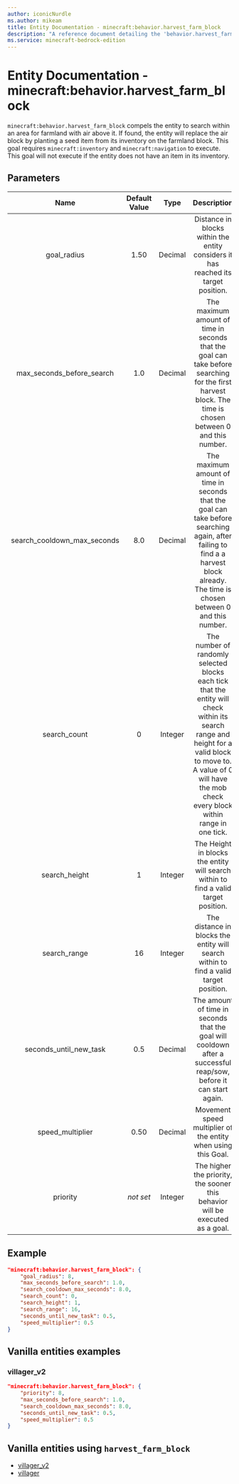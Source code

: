 ```yaml
---
author: iconicNurdle
ms.author: mikeam
title: Entity Documentation - minecraft:behavior.harvest_farm_block
description: "A reference document detailing the 'behavior.harvest_farm_block' entity goal"
ms.service: minecraft-bedrock-edition
---
```


# Entity Documentation - minecraft:behavior.harvest_farm_block

`minecraft:behavior.harvest_farm_block` compels the entity to search within an area for farmland with air above it. If found, the entity will replace the air block by planting a seed item from its inventory on the farmland block. This goal requires `minecraft:inventory` and `minecraft:navigation` to execute. This goal will not execute if the entity does not have an item in its inventory.

## Parameters

| Name| Default Value| Type| Description |
|:-----------:|:-----------:|:-----------:|:-----------:|
| goal_radius| 1.50| Decimal| Distance in blocks within the entity considers it has reached its target position.  |
| max_seconds_before_search| 1.0| Decimal| The maximum amount of time in seconds that the goal can take before searching for the first harvest block. The time is chosen between 0 and this number. |
| search_cooldown_max_seconds| 8.0| Decimal| The maximum amount of time in seconds that the goal can take before searching again, after failing to find a a harvest block already. The time is chosen between 0 and this number. |
| search_count| 0| Integer| The number of randomly selected blocks each tick that the entity will check within its search range and height for a valid block to move to. A value of 0 will have the mob check every block within range in one tick. |
| search_height| 1| Integer| The Height in blocks the entity will search within to find a valid target position. |
| search_range| 16| Integer| The distance in blocks the entity will search within to find a valid target position. |
| seconds_until_new_task| 0.5| Decimal| The amount of time in seconds that the goal will cooldown after a successful reap/sow, before it can start again. |
| speed_multiplier| 0.50| Decimal| Movement speed multiplier of the entity when using this Goal. |
|priority|*not set*|Integer|The higher the priority, the sooner this behavior will be executed as a goal.|

## Example

```json
"minecraft:behavior.harvest_farm_block": {
    "goal_radius": 8,
    "max_seconds_before_search": 1.0,
    "search_cooldown_max_seconds": 8.0,
    "search_count": 0,
    "search_height": 1,
    "search_range": 16,
    "seconds_until_new_task": 0.5,
    "speed_multiplier": 0.5
}
```

## Vanilla entities examples

### villager_v2

```json
"minecraft:behavior.harvest_farm_block": {
    "priority": 8,
    "max_seconds_before_search": 1.0,
    "search_cooldown_max_seconds": 8.0,
    "seconds_until_new_task": 0.5,
    "speed_multiplier": 0.5
}
```

## Vanilla entities using `harvest_farm_block`

- [villager_v2](../../../../Source/VanillaBehaviorPack_Snippets/entities/villager_v2.md)
- [villager](../../../../Source/VanillaBehaviorPack_Snippets/entities/villager.md)
